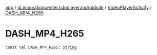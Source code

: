 [app](../../index.md) / [id.innovationcenter.lidoplayerandroidsdk](../index.md) / [VideoPlayerActivity](index.md) / [DASH_MP4_H265](./-d-a-s-h_-m-p4_-h265.md)

# DASH_MP4_H265

`const val DASH_MP4_H265: `[`String`](https://kotlinlang.org/api/latest/jvm/stdlib/kotlin/-string/index.html)